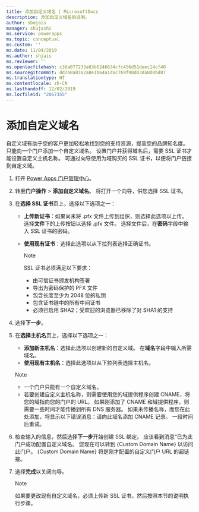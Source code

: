 ```yaml
---
title: 添加自定义域名 | MicrosoftDocs
description: 添加自定义域名的说明。
author: sbmjais
manager: shujoshi
ms.service: powerapps
ms.topic: conceptual
ms.custom: ''
ms.date: 11/04/2019
ms.author: shjais
ms.reviewer: ''
ms.openlocfilehash: c36a077233a83b6246634cfc456d51deec14cf40
ms.sourcegitcommit: dd2a8a0362a8e1b64a1dac7b9f98d43da8d0bd87
ms.translationtype: HT
ms.contentlocale: zh-CN
ms.lasthandoff: 12/02/2019
ms.locfileid: "2867355"
---
```

# <a name="add-a-custom-domain-name"></a>添加自定义域名

自定义域有助于您的客户更加轻松地找到您的支持资源，提高您的品牌知名度。 只能向一个门户添加一个自定义域名。 设置门户并获得域名后，需要 SSL 证书才能设置自定义主机名称。 可通过向导使用为域购买的 SSL 证书，以便将门户链接到自定义域。

1. 打开 [Power Apps 门户管理中心](admin-overview.md)。

2. 转至**门户操作** > **添加自定义域名**。 将打开一个向导，供您选择 SSL 证书。

3. 在**选择 SSL 证书**页上，选择以下选项之一：
   - **上传新证书**：如果尚未将 .pfx 文件上传到组织，则选择此选项以上传。 选择**文件**下的上传按钮以选择 .pfx 文件。 选择文件后，在**密码**字段中输入 SSL 证书的密码。
   - **使用现有证书**：选择此选项以从下拉列表选择正确证书。

     > [!Note]
     > SSL 证书必须满足以下要求：
     > - 由可信证书颁发机构签署
     > - 导出为密码保护的 PFX 文件
     > - 包含长度至少为 2048 位的私钥
     > - 包含证书链中的所有中间证书
     > - 必须已启用 SHA2；受欢迎的浏览器已移除了对 SHA1 的支持

4. 选择**下一步**。

5. 在**选择主机名**页上，选择以下选项之一：
    - **添加新主机名**：选择此选项以创建新的自定义域。 在**域名**字段中输入所需域名。
    - **使用现有主机名**：选择此选项以从下拉列表选择主机名。 
   
   > [!Note]
   > - 一个门户只能有一个自定义域名。 
   > - 若要创建自定义主机名称，则需要使用您的域提供程序创建 CNAME，将您的域指向您的门户的 URL。 如果刚添加了 CNAME 和域提供程序，则需要一些时间才能传播到所有 DNS 服务器。 如果未传播名称，而您在此处添加，将显示以下错误消息：请向此域名添加 CNAME 记录。 一段时间后重试。

6. 检查输入的信息，然后选择**下一步**开始创建 SSL 绑定。 应该看到消息“已为此门户成功配置自定义域名。 您现在可以转到 {Custom Domain Name} 以访问此门户。 {Custom Domain Name} 将是刚才配置的自定义门户 URL 的超链接。

7. 选择**完成**以关闭向导。

    > [!Note]
    > 如果要更改现有自定义域名，必须上传新 SSL 证书，然后按照本节的说明执行步骤。
    

